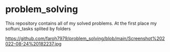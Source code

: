 # problem_solving
This repository contains all of my solved problems.
At the first place my softuni_tasks splited by folders

https://github.com/faroh7979/problem_solving/blob/main/Screenshot%202022-08-24%20182237.jpg
